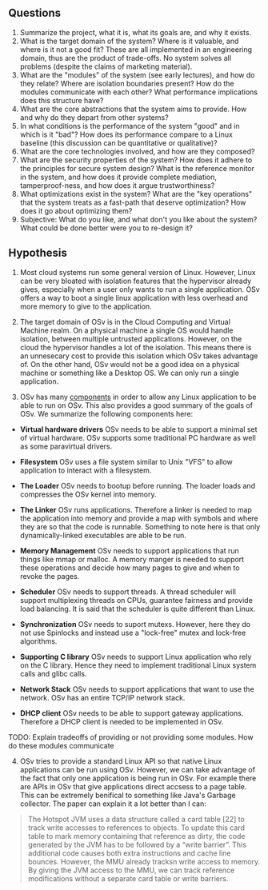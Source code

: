 ## Questions

1. Summarize the project, what it is, what its goals are, and why it exists.
2. What is the target domain of the system? Where is it valuable, and where is it not a good fit? These are all implemented in an engineering domain, thus are the product of trade-offs. No system solves all problems (despite the claims of marketing material).
3. What are the "modules" of the system (see early lectures), and how do they relate? Where are isolation boundaries present? How do the modules communicate with each other? What performance implications does this structure have? 
4. What are the core abstractions that the system aims to provide. How and why do they depart from other systems?
5. In what conditions is the performance of the system "good" and in which is it "bad"? How does its performance compare to a Linux baseline (this discussion can be quantitative or qualitative)?
6. What are the core technologies involved, and how are they composed?
7. What are the security properties of the system? How does it adhere to the principles for secure system design? What is the reference monitor in the system, and how does it provide complete mediation, tamperproof-ness, and how does it argue trustworthiness?
8. What optimizations exist in the system? What are the "key operations" that the system treats as a fast-path that deserve optimization? How does it go about optimizing them?
9. Subjective: What do you like, and what don't you like about the system? What could be done better were you to re-design it?


## Hypothesis

1. Most cloud systems run some general version of Linux. However, Linux can be very bloated with isolation features that the hypervisor already gives, especially when a user only wants to run a single application. OSv offers a way to boot a single linux application with less overhead and more memory to give to the application. 

2. The target domain of OSv is in the Cloud Computing and Virtual Machine realm. On a physical machine a single OS would handle isolation, between multiple untrusted applications. However, on the cloud the hypervisor handles a lot of the isolation. This means there is an unnesecary cost to provide this isolation which OSv takes advantage of. On the other hand, OSv would not be a good idea on a physical machine or something like a Desktop OS. We can only run a single application. 

3. OSv has many [components](https://github.com/cloudius-systems/osv/wiki/Components-of-OSv) in order to allow any Linux application to be able to run on OSv. This also provides a good summary of the goals of OSv.  We summarize the following components here: 

- **Virtual hardware drivers**
OSv needs to be able to support a minimal set of virtual hardware. OSv supports some traditional PC hardware as well as some paravirtual drivers. 

- **Filesystem**
OSv uses a file system similar to Unix "VFS" to allow application to interact with a filesystem. 

- **The Loader**
OSv needs to bootup before running. The loader loads and compresses the OSv kernel into memory. 

- **The Linker**
OSv runs applications. Therefore a linker is needed to map the application into memory and provide a map with symbols and where they are so that the code is runnable. Something to note here is that only dynamically-linked executables are able to be run. 


- **Memory Management**
OSv needs to support applications that run things like mmap or malloc. A memory manger is needed to support these operations and decide how many pages to give and when to revoke the pages. 

- **Scheduler**
OSv needs to support threads. A thread scheduler will support multiplexing threads on CPUs, guarantee fairness and provide load balancing. It is said that the scheduler is quite different than Linux. 

- **Synchronization**
OSv needs to suport mutexs. However, here they do not use Spinlocks and instead use a "lock-free" mutex and lock-free algorithms. 

- **Supporting C library**
OSv needs to support Linux application who rely on the C library. Hence they need to implement traditional Linux system calls and glibc calls. 

- **Network Stack**
OSv needs to support applications that want to use the network. OSv has an entire TCP/IP network stack. 

- **DHCP client**
OSv needs to be able to support gateway applications. Therefore a DHCP client is needed to be implemented in OSv. 

TODO: Explain tradeoffs of providing or not providing some modules. How do these modules communicate

4. OSv tries to provide a standard Linux API so that native Linux applications can be run using OSv. However, we can take advantage of the fact that only one application is being run in OSv. For example there are APIs in OSv that give applications direct accsess to a page table. This can be extremely benifical to something like Java's Garbage collector. The paper can explain it a lot better than I can: 

> The Hotspot JVM uses a data structure called a card table [22] to track write accesses to references to objects. To update this card table to mark memory containing that reference as dirty, the code generated by the JVM has to be followed by a “write barrier”. This additional code causes both extra instructions and cache line bounces. However, the MMU already tracksn write access to memory. By giving the JVM access to the MMU, we can track reference modifications without a separate card table or write barriers.
